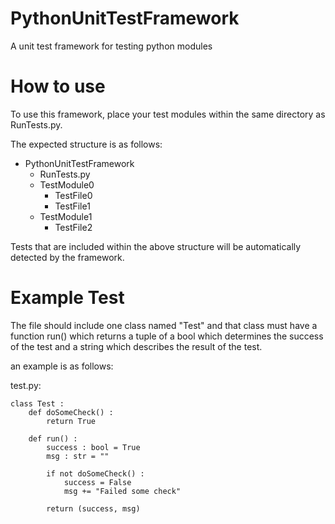 # PythonUnitTestFramework
 A unit test framework for testing python modules

# How to use
 To use this framework, place your test modules within the same directory as RunTests.py. 
 
 The expected structure is as follows:
 
 - PythonUnitTestFramework
   - RunTests.py
   - TestModule0
     - TestFile0
     - TestFile1
   - TestModule1
     - TestFile2 

Tests that are included within the above structure will be automatically detected by the framework.

# Example Test

The file should include one class named "Test" and that class must have a function run() which returns a tuple of a bool which determines the success of the test and a string which describes the result of the test.

an example is as follows:

test.py:

    class Test :
        def doSomeCheck() :
            return True
        
        def run() :
            success : bool = True
            msg : str = ""

            if not doSomeCheck() :
                success = False
                msg += "Failed some check"

            return (success, msg)
        
        
    
